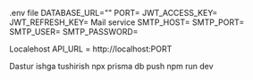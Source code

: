 .env file
DATABASE_URL=""
PORT=
JWT_ACCESS_KEY= 
JWT_REFRESH_KEY=
Mail service 
SMTP_HOST=
SMTP_PORT=
SMTP_USER=
SMTP_PASSWORD=

Localehost
API_URL = http://localhost:PORT


Dastur ishga tushirish
npx prisma db push
npm run dev
